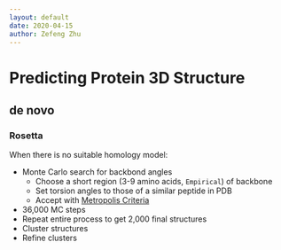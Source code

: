 ```yaml
---
layout: default
date: 2020-04-15
author: Zefeng Zhu
---
```


# Predicting Protein 3D Structure

## de novo

### Rosetta

When there is no suitable homology model:

* Monte Carlo search for backbond angles
  * Choose a short region (3-9 amino acids, `Empirical`) of backbone
  * Set torsion angles to those of a similar peptide in PDB
  * Accept with [Metropolis Criteria](./Refine_Structures.html)
* 36,000 MC steps
* Repeat entire process to get 2,000 final structures
* Cluster structures
* Refine clusters